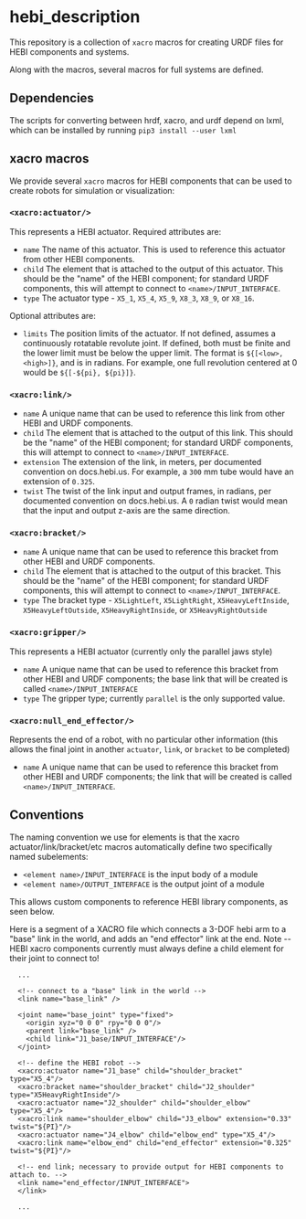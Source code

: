 # hebi_description

This repository is a collection of `xacro` macros for creating URDF files for HEBI components and systems.

Along with the macros, several macros for full systems are defined.

## Dependencies

The scripts for converting between hrdf, xacro, and urdf depend on lxml, which can be installed by running `pip3 install --user lxml`

## xacro macros

We provide several `xacro` macros for HEBI components that can be used to create robots for simulation or visualization:

### `<xacro:actuator/>`

This represents a HEBI actuator.  Required attributes are:

* `name` The name of this actuator.  This is used to reference this actuator from other HEBI components.  
* `child` The element that is attached to the output of this actuator. This should be the "name" of the HEBI component; for standard URDF components, this will attempt to connect to `<name>/INPUT_INTERFACE`.
* `type` The actuator type - `X5_1`, `X5_4`, `X5_9`, `X8_3`, `X8_9`, or `X8_16`.

Optional attributes are:

* `limits` The position limits of the actuator.  If not defined, assumes a continuously rotatable revolute joint.  If defined, both must be finite and the lower limit must be below the upper limit.  The format is `${[<low>,<high>]}`, and is in radians.  For example, one full revolution centered at 0 would be `${[-${pi}, ${pi}]}`.

### `<xacro:link/>`

* `name` A unique name that can be used to reference this link from other HEBI and URDF components.
* `child` The element that is attached to the output of this link. This should be the "name" of the HEBI component; for standard URDF components, this will attempt to connect to `<name>/INPUT_INTERFACE`.
* `extension` The extension of the link, in meters, per documented convention on docs.hebi.us. For example, a `300` mm tube would have an extension of `0.325`.
* `twist` The twist of the link input and output frames, in radians, per documented convention on docs.hebi.us.  A `0` radian twist would mean that the input and output z-axis are the same direction.

### `<xacro:bracket/>`

* `name` A unique name that can be used to reference this bracket from other HEBI and URDF components.
* `child` The element that is attached to the output of this bracket. This should be the "name" of the HEBI component; for standard URDF components, this will attempt to connect to `<name>/INPUT_INTERFACE`.
* `type` The bracket type - `X5LightLeft`, `X5LightRight`, `X5HeavyLeftInside`, `X5HeavyLeftOutside`, `X5HeavyRightInside`, or `X5HeavyRightOutside`

### `<xacro:gripper/>`

This represents a HEBI actuator (currently only the parallel jaws style)

* `name` A unique name that can be used to reference this bracket from other HEBI and URDF components; the base link that will be created is called `<name>/INPUT_INTERFACE`
* `type` The gripper type; currently `parallel` is the only supported value.

### `<xacro:null_end_effector/>`

Represents the end of a robot, with no particular other information (this allows the final joint in another `actuator`, `link`, or `bracket` to be completed)

* `name` A unique name that can be used to reference this bracket from other HEBI and URDF components; the link that will be created is called `<name>/INPUT_INTERFACE`.

## Conventions

The naming convention we use for elements is that the xacro actuator/link/bracket/etc macros automatically define two specifically named subelements:

* `<element name>/INPUT_INTERFACE` is the input body of a module
* `<element name>/OUTPUT_INTERFACE` is the output joint of a module

This allows custom components to reference HEBI library components, as seen below.

Here is a segment of a XACRO file which connects a 3-DOF hebi arm to a "base" link in the world, and adds an "end effector" link at the end.  Note -- HEBI xacro components currently must always define a child element for their joint to connect to!

```
  ...

  <!-- connect to a "base" link in the world -->
  <link name="base_link" />

  <joint name="base_joint" type="fixed">
    <origin xyz="0 0 0" rpy="0 0 0"/>
    <parent link="base_link" />
    <child link="J1_base/INPUT_INTERFACE"/>
  </joint>

  <!-- define the HEBI robot -->
  <xacro:actuator name="J1_base" child="shoulder_bracket" type="X5_4"/>
  <xacro:bracket name="shoulder_bracket" child="J2_shoulder" type="X5HeavyRightInside"/>
  <xacro:actuator name="J2_shoulder" child="shoulder_elbow" type="X5_4"/>
  <xacro:link name="shoulder_elbow" child="J3_elbow" extension="0.33" twist="${PI}"/>
  <xacro:actuator name="J4_elbow" child="elbow_end" type="X5_4"/>
  <xacro:link name="elbow_end" child="end_effector" extension="0.325" twist="${PI}"/>

  <!-- end link; necessary to provide output for HEBI components to attach to. -->
  <link name="end_effector/INPUT_INTERFACE">
  </link>

  ...
```


